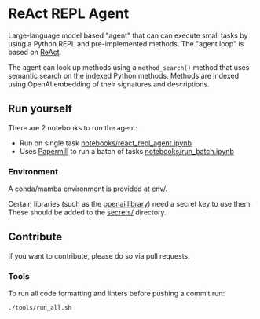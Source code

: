 # ReAct REPL Agent

Large-language model based "agent" that can can execute small tasks by using a Python REPL and pre-implemented methods. The "agent loop" is based on [ReAct](https://arxiv.org/abs/2210.03629).

The agent can look up methods using a `method_search()` method that uses semantic search on the indexed Python methods. Methods are indexed using OpenAI embedding of their signatures and descriptions.

## Run yourself

There are 2 notebooks to run the agent:
- Run on single task [notebooks/react_repl_agent.ipynb](notebooks/react_repl_agent.ipynb)
- Uses [Papermill](https://papermill.readthedocs.io/en/latest/) to run a batch of tasks [notebooks/run_batch.ipynb](notebooks/run_batch.ipynb)

### Environment

A conda/mamba environment is provided at [env/](env/).

Certain libraries (such as the [openai library](https://platform.openai.com/docs/libraries)) need a secret key to use them. These should be added to the [secrets/](secrets/) directory.


## Contribute

If you want to contribute, please do so via pull requests.

### Tools
To run all code formatting and linters before pushing a commit run:
```
./tools/run_all.sh
```
